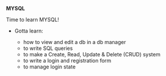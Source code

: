 **MYSQL**

Time to learn MYSQL!
- Gotta learn:

   
    -  how to view and edit a db in a db manager
    -  to write SQL queries
    -  to make a Create, Read, Update & Delete (CRUD) system
    -  to write a login and registration form
    -  to manage login state
